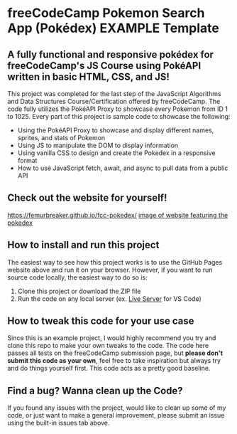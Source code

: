 # freeCodeCamp Pokemon Search App (Pokédex) EXAMPLE Template

## A fully functional and responsive pokédex for freeCodeCamp's JS Course using PokéAPI written in basic HTML, CSS, and JS!

This project was completed for the last step of the JavaScript Algorithms and Data Structures Course/Certification offered by freeCodeCamp. The code fully utilizes the PokéAPI Proxy to showcase every Pokemon from ID 1 to 1025. Every part of this project is sample code to showcase the following:

* Using the PokéAPI Proxy to showcase and display different names, sprites, and stats of Pokemon
* Using JS to manipulate the DOM to display information
* Using vanilla CSS to design and create the Pokedex in a responsive format
* How to use JavaScript fetch, await, and async to pull data from a public API

## Check out the website for yourself!
https://femurbreaker.github.io/fcc-pokedex/
<a href="https://femurbreaker.github.io/fcc-pokedex/">[image of website featuring the pokedex](https://github.com/FemurBreaker/fcc-pokedex/blob/main/img-readme.png?raw=true)</a>

## How to install and run this project

The easiest way to see how this project works is to use the GitHub Pages website above and run it on your browser. However, if you want to run source code locally, the easiest way to do so is:

1. Clone this project or download the ZIP file
2. Run the code on any local server (ex. <a href="https://marketplace.visualstudio.com/items?itemName=ritwickdey.LiveServer">Live Server</a> for VS Code)

## How to tweak this code for your use case

Since this is an example project, I would highly recommend you try and clone this repo to make your own tweaks to the code. The code here passes all tests on the freeCodeCamp submission page, but **please don't submit this code as your own**, feel free to take inspiration but always try and do things yourself first. This code acts as a pretty good baseline.

## Find a bug? Wanna clean up the Code?

If you found any issues with the project, would like to clean up some of my code, or just want to make a general improvement, please submit an issue using the built-in issues tab above.
